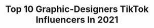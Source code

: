 ---
title: Top 10 Graphic-Designers TikTok Influencers In 2021
description: >-
  Find top graphic-designers TikTok influencers in 2021. Most popular hashtags: #fyp #graphicdesign #foryou #art.
platform: TikTok
hits: 258
text_top: Discover the top-rated TikTok influencers on inBeat.
text_bottom: Our platform has 258 TikTok influencers like this for you to pitch.
profiles:
  - username: "themagecat"
    fullname: >-
      The Mage Cat
    bio: >-
      Graphic designer, artist, and cat lady 🐱🔮🌿 I’m a resin witch.
    location: "United States"
    followers: 52300
    engagement: 2269
    commentsToLikes: 0.038114
    id: ckai8v1hn5shg0i78p3tanl7v
    verified: false
    hashtags: "#boo, #ghostmode, #halloween, #redbulldanceyourstyle"
  - username: "tylerissoepic"
    fullname: >-
      tylerissoepic
    bio: >-
      Graphic Designer Wallpapers On My Instagram: @tylerissoepic Comment Requests!
    location: "United States"
    followers: 3124
    engagement: 1549
    commentsToLikes: 0.076477
    id: ckav2llyn8qqk0j23vqbjckl5
    verified: false
    hashtags: "#rappers, #micellarrewind, #meleaving, #tiktokfood"
  - username: "cami.creative"
    fullname: >-
      ˗ˏˋ cami ˊˎ˗
    bio: >-
      graphic designer 〰️ order a name logo on my Etsy (limited slots available!)
    location: "United States"
    followers: 392000
    engagement: 1742
    commentsToLikes: 0.496003
    id: ckcdncl27aodn0j233fe0wrft
    verified: false
    hashtags: "#namelogochallenge, #typography, #fyp, #logo"
  - username: "lettersandlettering"
    fullname: >-
      lettersandlettering
    bio: >-
      🖊🖍✨✒️✏️ lauren elise graphic designer by day hand letterer by night
    location: "United States"
    followers: 382800
    engagement: 1736
    commentsToLikes: 0.028807
    id: ckdc3s1vrgi3m0j23sjmn01o9
    verified: false
    hashtags: "#fyp, #stationery, #ecoline, #handlettering"
  - username: "its_memageek"
    fullname: >-
      Mema
    bio: >-
      I'M NOT FUNNY 😐 Maracucha☀️ •Cosplay 💥 •BodyPaint 🎨 •Graphic Designer 👩‍💻
    location: "United States"
    followers: 40300
    engagement: 1702
    commentsToLikes: 0.055797
    id: cka0r8lkgg2790i788r8ilvy2
    verified: false
    hashtags: "#toycollector, #makeup, #welldone, #cosplaygirl"
  - username: "denanguyencom"
    fullname: >-
      Dena
    bio: >-
      Graphic Designer, Digital Artist & Content Creator 🎨
    location: "United States"
    followers: 112900
    engagement: 2165
    commentsToLikes: 0.016578
    id: ckamlcpp9vucy0i78gfk037j1
    verified: false
    hashtags: "#pridemonth, #designer, #artistsoftiktok, #loveislove"
  - username: "lucasklubbi"
    fullname: >-
      lucas
    bio: >-
      3d artist/graphic designer click my website 😳👉👈 ✉️: lucas@klubbvisuals.com
    location: "Australia"
    followers: 87700
    engagement: 1908
    commentsToLikes: 0.025492
    id: ck9sh3ma1rfbp0j78a4s89cf2
    verified: false
    hashtags: "#3dart, #art, #fyp, #foryou"
  - username: "ghosttraveler"
    fullname: >-
      Emma Nembs
    bio: >-
      🔮✨ Graphic Designer & Illustrator ✨🔮 Check out my Etsy and IG for more!
    location: "United States"
    followers: 5626
    engagement: 1541
    commentsToLikes: 0.055253
    id: ckbqjio3y4mf50j231k7b3kpb
    verified: false
    hashtags: "#graphicdesign, #fy, #witchyart, #illustration"
  - username: "aniuen"
    fullname: >-
      Annie Nguyen
    bio: >-
      📍DTX !! she/her Graphic designer & doodler
    location: "United States"
    followers: 18800
    engagement: 2269
    commentsToLikes: 0.018830
    id: ck81qu97djwln0j78cul05g4b
    verified: false
    hashtags: "#fyp, #4u, #illustration, #etsy"
  - username: "cyerrahutchins"
    fullname: >-
      Cyerra Hutchins
    bio: >-
      DJ | Graphic Designer | Gamer Come vibe with me 🏳️‍🌈 24 | IA
    location: "United States"
    followers: 7392
    engagement: 1591
    commentsToLikes: 0.041486
    id: cka9t3w6maw5d0i78jblstfsm
    verified: false
    hashtags: "#footlongshuffle, #greenscreen, #letsfaceit, #gay"
---